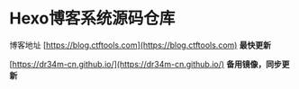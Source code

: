 # Hexo博客系统源码仓库

博客地址 [https://blog.ctftools.com](https://blog.ctftools.com) **最快更新**

[https://dr34m-cn.github.io/](https://dr34m-cn.github.io/) **备用镜像，同步更新**